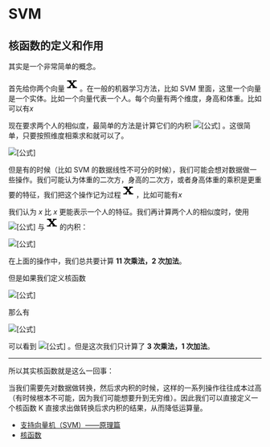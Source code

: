 # SVM

##  核函数的定义和作用

其实是一个非常简单的概念。

首先给你两个向量 ![[公式]](SVM.assets/equation.svg) 。在一般的机器学习方法，比如 SVM 里面，这里一个向量是一个实体。比如一个向量代表一个人。每个向量有两个维度，身高和体重。比如可以有$x$

现在要求两个人的相似度，最简单的方法是计算它们的内积 ![[公式]](https://www.zhihu.com/equation?tex=%3C%5Ctextbf+x%2C+%5Ctextbf+z%3E) 。这很简单，只要按照维度相乘求和就可以了。

![[公式]](https://www.zhihu.com/equation?tex=%3C%5Ctextbf+x%2C+%5Ctextbf+z%3E+%3D+180+%2A+160+%2B+70+%2A+50+%3D+32300) 

但是有的时候（比如 SVM 的数据线性不可分的时候），我们可能会想对数据做一些操作。我们可能认为体重的二次方，身高的二次方，或者身高体重的乘积是更重要的特征，我们把这个操作记为过程 ![[公式]](SVM.assets/equation.svg) ，比如可能有$x$

我们认为 $x$ 比 $x$ 更能表示一个人的特征。我们再计算两个人的相似度时，使用 ![[公式]](https://www.zhihu.com/equation?tex=%5Cphi%28%5Ctextbf+x%29) 与 ![[公式]](SVM.assets/equation.svg) 的内积：

![[公式]](https://www.zhihu.com/equation?tex=%5Cbegin%7Bequation%7D+%5Cbegin%7Bsplit%7D+%3C%5Cphi+%28%5Ctextbf+x%29%2C+%5Cphi%28%5Ctextbf+z%29%3E+%26%3D+%3C%28180%5E2%2C70%5E2%2C%5Csqrt+2%2A180%2A70%29%2C%28160%5E2%2C50%5E2%2C%5Csqrt+2%2A160%2A50%29%3E%5C%5C+%26%3D180%5E2%2A160%5E2%2B70%5E2%2A50%5E2%2B%5Csqrt+2%2A180%2A70%2A%5Csqrt+2%2A160%2A50%5C%5C+%26%3D1043290000+%5Cend%7Bsplit%7D+%5Cend%7Bequation%7D) 

在上面的操作中，我们总共要计算 **11 次乘法，2 次加法**。

但是如果我们定义核函数

![[公式]](https://www.zhihu.com/equation?tex=%5Cbegin%7Bequation%7D+%5Cbegin%7Bsplit%7D+K%28%5Ctextbf+x%2C%5Ctextbf+z%29%26%3D%28%3C%5Ctextbf+x%2C+%5Ctextbf+z%3E%29%5E2%5C%5C+%5Cend%7Bsplit%7D+%5Cend%7Bequation%7D) 

那么有

![[公式]](https://www.zhihu.com/equation?tex=%5Cbegin%7Bequation%7D+%5Cbegin%7Bsplit%7D+K%28%5Ctextbf+x%2C%5Ctextbf+z%29%26%3D%28%3C%5Ctextbf+x%2C+%5Ctextbf+z%3E%29%5E2%5C%5C+%26%3D%28x_1z_1%2Bx_2z_2%29%5E2%5C%5C+%26%3D%28180%2A160%2B70%2A50%29%5E2%5C%5C+%26%3D1043290000+%5Cend%7Bsplit%7D+%5Cend%7Bequation%7D) 

可以看到 ![[公式]](https://www.zhihu.com/equation?tex=K%28%5Ctextbf+x%2C%5Ctextbf+z%29%3D%3C%5Cphi%28%5Ctextbf+x%29%2C%5Cphi%28%5Ctextbf+z%29%3E) 。但是这次我们只计算了 **3 次乘法，1 次加法**。

------

所以其实核函数就是这么一回事：

当我们需要先对数据做转换，然后求内积的时候，这样的一系列操作往往成本过高（有时候根本不可能，因为我们可能想要升到无穷维）。因此我们可以直接定义一个核函数 K 直接求出做转换后求内积的结果，从而降低运算量。



- [支持向量机（SVM）——原理篇](https://zhuanlan.zhihu.com/p/31886934)
- [核函数](https://www.zhihu.com/question/24627666/answer/1085861632)

